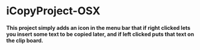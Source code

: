 # iCopyProject-OSX

#### This project simply adds an icon in the menu bar that if right clicked lets you insert some text to be copied later, and if left clicked puts that text on the clip board.
